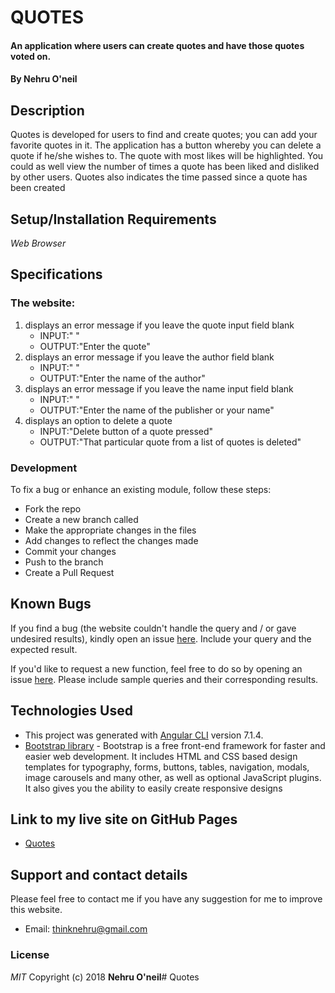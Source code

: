 # QUOTES
#### An application where users can create quotes and have those quotes voted on.
#### By **Nehru O'neil**
## Description
Quotes is developed for users to find and create quotes; you can add your favorite quotes in it. The application has a button whereby you can delete a quote if he/she wishes to. The quote with most likes will be highlighted. You could as well view the number of times a quote has been liked and disliked by other users. Quotes also indicates the time passed since a quote has been created
## Setup/Installation Requirements
*Web Browser*
## Specifications
### The website:
1. displays an error message if you leave the quote input field blank
   - INPUT:" " 
   - OUTPUT:"Enter the quote" 
2. displays an error message if you leave the author field blank
   - INPUT:" " 
   - OUTPUT:"Enter the name of the author"
3. displays an error message if you leave the name input field blank
   - INPUT:" "
   - OUTPUT:"Enter the name of the publisher or your name"
4. displays an option to delete a quote
   - INPUT:"Delete button of a quote pressed" 
   - OUTPUT:"That particular quote from a list of quotes is deleted"
### Development
To fix a bug or enhance an existing module, follow these steps:

- Fork the repo
- Create a new branch called <imProved>
- Make the appropriate changes in the files
- Add changes to reflect the changes made
- Commit your changes
- Push to the branch <imProved>
- Create a Pull Request 
## Known Bugs
If you find a bug (the website couldn't handle the query and / or gave undesired results), kindly open an issue [here](https://github.com/thinknehru/Quotes/issues/new). Include your query and the expected result.

If you'd like to request a new function, feel free to do so by opening an issue [here](https://github.com/thinknehru/Quotes/issues/new). Please include sample queries and their corresponding results.
## Technologies Used
- This project was generated with [Angular CLI](https://github.com/angular/angular-cli) version 7.1.4.
- [Bootstrap library](https://getbootstrap.com/docs/3.4/getting-started/#download) - Bootstrap is a free front-end framework for faster and easier web development. It includes HTML and CSS based design templates for typography, forms, buttons, tables, navigation, modals, image carousels and many other, as well as optional JavaScript plugins. It also gives you the ability to easily create responsive designs

## Link to my live site on GitHub Pages
- [Quotes](https://thinknehru.github.io/Quotes/)
## Support and contact details
Please feel free to contact me if you have any suggestion for me to improve this website.
- Email: thinknehru@gmail.com
### License
*MIT*
Copyright (c) 2018 **Nehru O'neil**# Quotes
